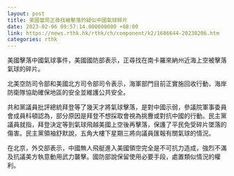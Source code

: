 ```yaml
---
layout: post
title: 美國當局正尋找被擊落的疑似中國氣球碎片
date: 2023-02-06 09:57:14.000000000 +08:00
link: https://news.rthk.hk/rthk/ch/component/k2/1686644-20230206.htm
categories: rthk
---
```


美國擊落中國氣球事件，美國國防部表示，正尋找在南卡羅來納州近海上空被擊落氣球的碎片。

北美空防司令部和美國北方司令部司令表示，海軍部門目前正實施回收行動，海岸防衛隊協助確保地區的安全並維護公共安全。

共和黨議員批評總統拜登等了幾天才將氣球擊落，是對中國示弱，參議院軍事委員會成員科頓認為，部分原因是拜登不想採取會視為挑釁或對抗中國的行動。民主黨議員就指，拜登決定等到氣球飛越美國上空後再擊落，保護了平民免受碎片墜落的傷害。民主黨領袖舒默說，五角大樓下星期三將向議員匯報有關氣球的情況。

在北京，外交部表示，中國無人飛艇進入美國領空完全是不可抗力造成，強烈不滿及抗議美方執意動用武力襲擊。國防部說保留使用必要手段，處置類似情況的權利。
